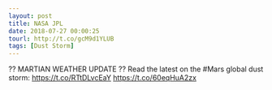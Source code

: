 ```yaml
---
layout: post
title: NASA JPL
date: 2018-07-27 00:00:25
tourl: http://t.co/gcM9d1YLUB
tags: [Dust Storm]
---
```

?? MARTIAN WEATHER UPDATE ??
Read the latest on the #Mars global dust storm: https://t.co/RTtDLvcEaY https://t.co/60eqHuA2zx